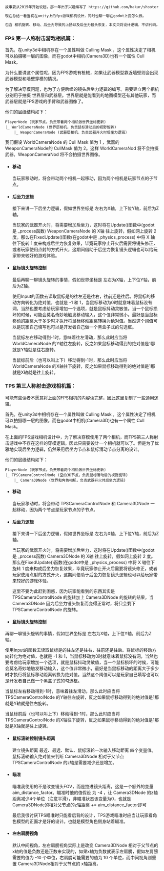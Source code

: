 ```txt
故事要从2015年开始说起，那一年出于兴趣编写了 https://github.com/hakur/shooter 这个fps游戏demo。

现在总结一看当初在unity上的fps游戏相机设计，同时也聊一聊在godot上要怎么做。

包含 相机旋转、移动、后坐力导致的上扬以及后坐力镜头恢复，本文只将设计逻辑，不讲代码。本文的unity3d基于5.3(因为我2016年之后没有继续学习unity3d了)，godot 4.0(2022年重燃游戏的兴趣)
```


### FPS 第一人称射击游戏相机篇：
首先，在unity3d中相机存在一个属性叫做 Culling Mask ，这个属性决定了相机可以拍摄哪一层的图像，而在godot中相机(Camera3D)也有一个属性 Cull Mask。

为什么要讲这个属性呢，因为FPS游戏有枪械，如果让武器模型靠近墙壁则会出现武器模型和墙壁穿模的情况。

为了解决穿模问题，也为了方便后续的镜头后坐力逻辑的编写。需要建立两个相机分别用于拍摄 世界层和武器层。世界层就是能看到的地图模型还有其他玩家，而武器层就是FPS游戏的手臂和武器图像了。

他们的层级结构如下：
```
PlayerNode (玩家节点，负责带着两个相机做世界坐标更新)
|_ WorldCameraNode (世界层相机，负责鼠标滑动后的视野旋转)
    |_ WeaponCameraNode (武器层相机，负责武器开火时后坐力逻辑)
```
我们假设 WorldCameraNode 的 Cull Mask 值为 1 ，武器的WeaponCameraNode的 CullMask 值为 2。这样 WorldCameraNod 将不会拍摄武器，WeaponCameraNod 将不会拍摄世界图像。
* #### 移动
    当玩家移动时，将会带动两个相机一起移动，因为两个相机是玩家节点的子节点。

* #### 后坐力逻辑
    接下来讲一下后坐力逻辑，假如世界坐标是 左右为X轴，上下位Y轴，前后为Z轴。

    当玩家的武器开火时，将需要增加后坐力，这时将在Update()函数中(godot 是 _process函数) WeaponCameraNode 的 X轴 往上旋转，假如网上旋转 2 度。那么在FixedUpdate()函数(在godot中是 _physics_process) 中将 X 轴往下旋转 1 度来构成后坐力恢复效果，毕竟玩家停止开火后需要将镜头修正，或者玩家使用点射的方式开火，这期间借助于后坐力恢复镜头逻辑也可以给玩家带来较好的游戏体验。

* #### 鼠标镜头旋转控制
    最后再聊一聊镜头旋转的事情，假如世界坐标是 左右为X轴，上下位Y轴，前后为Z轴。

    使用Input的函数去读取鼠标是的往左还是往右，往前还是往后。将鼠标的移动方向转化为绝对值，也就是 -1 和 1，当鼠标移动为0时就意味着鼠标没有洞，当然也要考虑给玩家增加一个选项，就是鼠标抖动灵敏值，当一个鼠标损坏的时候，可能会莫名奇妙地触发移动输入，这个值非常微小，最好是当鼠标移动的距离大于多少时才执行将鼠标移动距离转换为绝对值。当然这个阈值可以是玩家自己填写也可以是开发者自己做一个黑盒子式的勾选框。

    当鼠标左右移动得到-1时，意味着往左滑动，那么此时应当将 WorldCameraNode 的Y轴往左旋转，反之如果鼠标移动得到的绝对值是1那就是Y轴就是往右旋转。

    当鼠标前后（也可以叫上下）移动得到-1时，那么此时应当将 WorldCameraNode 的X轴往下旋转，反之如果鼠标移动得到的绝对值是1那就是X轴就是往上旋转。

### TPS 第三人称射击游戏相机篇：
可能有些读者不愿意将上面的FPS相机的内容读完整，因此这里复制了一些通用逻辑。

首先，在unity3d中相机存在一个属性叫做 Culling Mask ，这个属性决定了相机可以拍摄哪一层的图像，而在godot中相机(Camera3D)也有一个属性 Cull Mask。

在上面的FPS游戏相机设计中，为了解决穿模使用了两个相机，而TPS第三人称射击游戏中不存在这样的穿模逻辑。因此只需要设计一个相机就可以了。但是为了优雅地实现后坐力逻辑，仍然采用后坐力节点和鼠标滑动节点分离的设计。

他们的层级结构如下：
```
PlayerNode (玩家节点，负责带着两个相机做世界坐标更新)
|_ TPSCameraControlNode (空的3D节点，负责鼠标滑动后的视野旋转)
    |_ Camera3DNode (世界和角色相机，负责武器开火时后坐力逻辑)
```

* #### 移动
    当玩家移动时，将会带动 TPSCameraControlNode 和 Camera3DNode 一起移动，因为两个节点是玩家节点的子节点。

* #### 后坐力逻辑
    接下来讲一下后坐力逻辑，假如世界坐标是 左右为X轴，上下位Y轴，前后为Z轴。

    当玩家的武器开火时，将需要增加后坐力，这时将在Update()函数中(godot 是 _process函数) Camera3DNode 的 X轴 往上旋转，假如网上旋转 2 度。那么在FixedUpdate()函数(在godot中是 _physics_process) 中将 X 轴往下旋转 1 度来构成后坐力恢复效果，毕竟玩家停止开火后需要将镜头修正，或者玩家使用点射的方式开火，这期间借助于后坐力恢复镜头逻辑也可以给玩家带来较好的游戏体验。

    这里不要为此赶到困惑，因为玩家能看到的东西其实是 TPSCameraControlNode 的旋转加上 Camera3DNode 的旋转的结果，当 Camera3DNode 因为后坐力镜头恢复而变得正常时，将只会剩下 TPSCameraControlNode 的旋转。

* #### 鼠标镜头旋转控制
再聊一聊镜头旋转的事情，假如世界坐标是 左右为X轴，上下位Y轴，前后为Z轴。

使用Input的函数去读取鼠标是的往左还是往右，往前还是往后。将鼠标的移动方向转化为绝对值，也就是 -1 和 1，当鼠标移动为0时就意味着鼠标没有洞，当然也要考虑给玩家增加一个选项，就是鼠标抖动灵敏值，当一个鼠标损坏的时候，可能会莫名奇妙地触发移动输入，这个值非常微小，最好是当鼠标移动的距离大于多少时才执行将鼠标移动距离转换为绝对值。当然这个阈值可以是玩家自己填写也可以是开发者自己做一个黑盒子式的勾选框。

当鼠标左右移动得到-1时，意味着往左滑动，那么此时应当将 TPSCameraControlNode 的Y轴往左旋转，反之如果鼠标移动得到的绝对值是1那就是Y轴就是往右旋转。

当鼠标前后（也可以叫上下）移动得到-1时，那么此时应当将 TPSCameraControlNode 的X轴往下旋转，反之如果鼠标移动得到的绝对值是1那就是X轴就是往上旋转。

* #### 鼠标滚轮控制镜头距离
    建立镜头距离 最近、最远、默认、鼠标滚轮一次输入移动距离 四个变量值。
    鼠标滚轮输入绝对值来判断 Camera3DNode 相对于父节点 TPSCameraControlNode 的z轴是需要减少还是增加。
* #### 瞄准
    瞄准我使用的不是改变镜头FOV，而是拉进镜头距离，这是一个额外的变量 aim_distance_factor。瞄准时他的值假设 为 -4 ，让 Camera3DNode 的z轴距离减少4个单位（注意平滑），非瞄准状态该变量为0，也就是 Camera3DNode的相对父节点的z轴距离 += aim_distance_factor即可

    最后我很讨厌TPS瞄准时只能看后背的设计，TPS游戏瞄准时应当让玩家看角色模型的正面才是好的设计。也就是模型角色侧身站着瞄准。

* #### 左右肩膀视角
    默认中间视角，左右肩膀视角实际上是改变 Camera3DNode 相对于父节点的x轴的值是负数还是正数来实现的，如果x轴为负数就表示左肩膀，假如左肩膀需要的值为 -10 个单位，右肩膀可能需要的值为 10 个单位，而中间视角则重置 Camera3DNode相对于父节点的 x轴距离。
